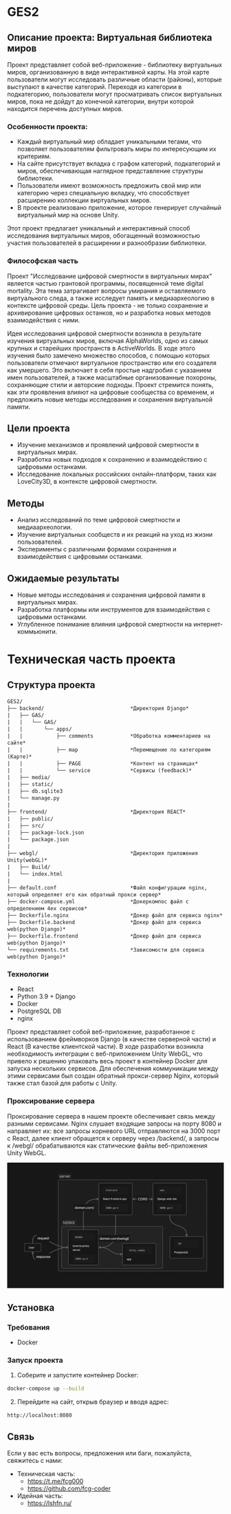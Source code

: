 # GES2

## Описание проекта: Виртуальная библиотека миров

Проект представляет собой веб-приложение - библиотеку виртуальных миров, организованную в виде интерактивной карты. На этой карте пользователи могут исследовать различные области (районы), которые выступают в качестве категорий. Переходя из категории в подкатегорию, пользователи могут просматривать список виртуальных миров, пока не дойдут до конечной категории, внутри которой находится перечень доступных миров.

### Особенности проекта:
- Каждый виртуальный мир обладает уникальными тегами, что позволяет пользователям фильтровать миры по интересующим их критериям.
- На сайте присутствует вкладка с графом категорий, подкатегорий и миров, обеспечивающая наглядное представление структуры библиотеки.
- Пользователи имеют возможность предложить свой мир или категорию через специальную вкладку, что способствует расширению коллекции виртуальных миров.
- В проекте реализовано приложение, которое генерирует случайный виртуальный мир на основе Unity.

Этот проект предлагает уникальный и интерактивный способ исследования виртуальных миров, обогащенный возможностью участия пользователей в расширении и разнообразии библиотеки.

### Философская часть

Проект "Исследование цифровой смертности в виртуальных мирах" является частью грантовой программы, посвященной теме digital mortality. Эта тема затрагивает вопросы умирания и оставляемого виртуального следа, а также исследует память и медиаархеологию в контексте цифровой среды. Цель проекта - не только сохранение и архивирование цифровых останков, но и разработка новых методов взаимодействия с ними.

Идея исследования цифровой смертности возникла в результате изучения виртуальных миров, включая AlphaWorlds, одно из самых крупных и старейших пространств в ActiveWorlds. В ходе этого изучения было замечено множество способов, с помощью которых пользователи отмечают виртуальное пространство или его создателя как умершего. Это включает в себя простые надгробия с указанием имен пользователей, а также масштабные организованные похороны, сохраняющие стили и авторские подходы. Проект стремится понять, как эти проявления влияют на цифровые сообщества со временем, и предложить новые методы исследования и сохранения виртуальной памяти.

## Цели проекта

- Изучение механизмов и проявлений цифровой смертности в виртуальных мирах.
- Разработка новых подходов к сохранению и взаимодействию с цифровыми останками.
- Исследование локальных российских онлайн-платформ, таких как LoveCity3D, в контексте цифровой смертности.

## Методы

- Анализ исследований по теме цифровой смертности и медиаархеологии.
- Изучение виртуальных сообществ и их реакций на уход из жизни пользователей.
- Эксперименты с различными формами сохранения и взаимодействия с цифровыми останками.

## Ожидаемые результаты

- Новые методы исследования и сохранения цифровой памяти в виртуальных мирах.
- Разработка платформы или инструментов для взаимодействия с цифровыми останками.
- Углубленное понимание влияния цифровой смертности на интернет-коммьюнити.




# Техническая часть проекта
## Структура проекта
```
GES2/
├── backend/                            *Директория Django*
|   ├── GAS/
|   |   └── GAS/
|   |       └── apps/
|   |           ├── comments            *Обработка комментариев на сайте*
|   |           ├── map                 *Перемещение по категориям (Карте)*
|   |           ├── PAGE                *Контент на страницах*
|   |           └── service             *Сервисы (feedback)*
|   ├── media/
|   ├── static/
|   ├── db.sqlite3
|   └── manage.py  
|
├── frontend/                           *Директория REACT*
|   ├── public/
|   ├── src/
|   ├── package-lock.json
|   └── package.json
|
├── webgl/                              *Директория приложения Unity(webGL)*
|   ├── Build/
|   └── index.html
|
├── default.conf                        *Файл конфигурации nginx, который определяет его как обратный прокси сервер*
├── docker-compose.yml                  *Докеркомпос файл с определением 4ех сервисов*
├── Dockerfile.nginx                    *Докер файл для сервиса nginx*
├── Dockerfile.backend                  *Докер файл для сервиса web(python Django)*
├── Dockerfile.frontend                 *Докер файл для сервиса web(python Django)*
└── requirements.txt                    *Зависомости для сервиса web(python Django)*
```
### Технологии

- React
- Python 3.9 + Django
- Docker
- PostgreSQL DB
- nginx

Проект представляет собой веб-приложение, разработанное с использованием фреймворков Django (в качестве серверной части) и React (В качестве клиентской части). В ходе разработки возникла необходимость интеграции с веб-приложением Unity WebGL, что привело к решению упаковать весь проект в контейнер Docker для запуска нескольких сервисов. Для обеспечения коммуникации между этими сервисами был создан обратный прокси-сервер Nginx, который также стал базой для работы с Unity. 

### Проксирование сервера
Проксирование сервера в нашем проекте обеспечивает связь между разными сервисами. Nginx слушает входящие запросы на порту 8080 и направляет их: все запросы корневого URL отправляются на 3000 порт с React, далее клиент обращется к серверу через /backend/, а запросы к /webgl/ обрабатываются как статические файлы веб-приложения Unity WebGL. 


![Проксирование nginx](docs/image.png)


## Установка

### Требования

- Docker


### Запуск проекта

1. Соберите и запустите контейнер Docker:

```bash
docker-compose up --build
```

2. Перейдите на сайт, открыв браузер и вводя адрес:

```
http://localhost:8080
```

## Связь

Если у вас есть вопросы, предложения или баги, пожалуйста, свяжитесь с нами:

* Техническая часть:
    - https://t.me/fcg000
    - https://github.com/fcg-coder
* Идейная часть:
    - https://lshfn.ru/

